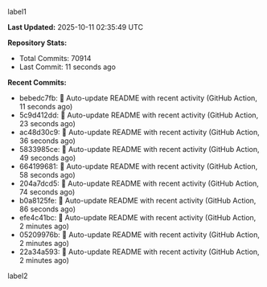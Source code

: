 
label1 
<!-- ACTIVITY_START -->
**Last Updated:** 2025-10-11 02:35:49 UTC

**Repository Stats:**
- Total Commits: 70914
- Last Commit: 11 seconds ago

**Recent Commits:**
- bebedc7fb: 🤖 Auto-update README with recent activity (GitHub Action, 11 seconds ago)
- 5c9d412dd: 🤖 Auto-update README with recent activity (GitHub Action, 23 seconds ago)
- ac48d30c9: 🤖 Auto-update README with recent activity (GitHub Action, 36 seconds ago)
- 5833985ce: 🤖 Auto-update README with recent activity (GitHub Action, 49 seconds ago)
- 664199681: 🤖 Auto-update README with recent activity (GitHub Action, 58 seconds ago)
- 204a7dcd5: 🤖 Auto-update README with recent activity (GitHub Action, 74 seconds ago)
- b0a8125fe: 🤖 Auto-update README with recent activity (GitHub Action, 86 seconds ago)
- efe4c41bc: 🤖 Auto-update README with recent activity (GitHub Action, 2 minutes ago)
- 05209976b: 🤖 Auto-update README with recent activity (GitHub Action, 2 minutes ago)
- 22a34a593: 🤖 Auto-update README with recent activity (GitHub Action, 2 minutes ago)
<!-- ACTIVITY_END -->

label2
